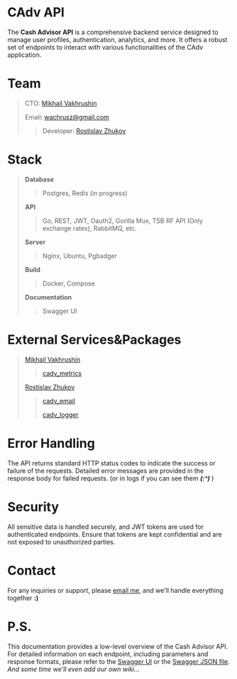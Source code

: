 # CAdv API 

The **Cash Advisor API** is a comprehensive backend service designed to manage user profiles, authentication, analytics, and more. It offers a robust set of endpoints to interact with various functionalities of the CAdv application.

# Team
> CTO: [Mikhail Vakhrushin](https://github.com/wachrusz)
>
>Email: wachrusz@gmail.com
>
>>Developer: [Rostislav Zhukov](https://github.com/zhukovrost/)

# Stack
>**Database**
>>Postgres, Redis (in progress)
>
>**API**
>>Go, REST, JWT, Oauth2, Gorilla Mux, TSB RF API (Only exchange rates), RabbitMQ, etc.
>
>**Server**
>>Nginx, Ubuntu, Pgbadger
>
>**Build**
>>Docker, Compose
>
>**Documentation**
>>Swagger UI
>

# External Services&Packages
>[Mikhail Vakhrushin](https://github.com/wachrusz/)
>>[cadv_metrics](https://github.com/wachrusz/cadvmetrics)
>>
>[Rostislav Zhukov](https://github.com/zhukovrost/)
>>[cadv_email](https://github.com/zhukovrost/cadv_email)
>>
>>[cadv_logger](https://github.com/zhukovrost/cadv_logger)

# Error Handling

The API returns standard HTTP status codes to indicate the success or failure of the requests. Detailed error messages are provided in the response body for failed requests. (or in logs if you can see them **_(:^)_** )

# Security
All sensitive data is handled securely, and JWT tokens are used for authenticated endpoints. Ensure that tokens are kept confidential and are not exposed to unauthorized parties.

# Contact
For any inquiries or support, please [email me](wachrusz@gmail.com), and we'll handle everything together **:)**

# P.S.
This documentation provides a low-level overview of the Cash Advisor API. For detailed information on each endpoint, including parameters and response formats, please refer to the [Swagger UI](https://212.233.78.3:8080/swagger/index.html) or the [Swagger JSON file](https://github.com/wachrusz/Back-End-API/blob/main/docs/swagger.json). _And some time we'll even add our own wiki..._

